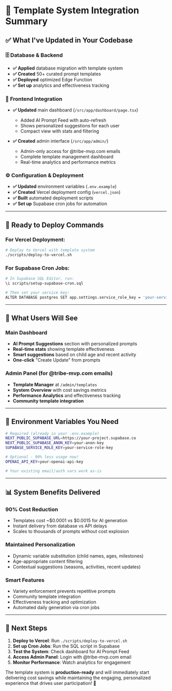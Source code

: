 # 🎯 Template System Integration Summary

## ✅ What I've Updated in Your Codebase

### 🗄️ **Database & Backend**
- **✅ Applied** database migration with template system
- **✅ Created** 50+ curated prompt templates
- **✅ Deployed** optimized Edge Function
- **✅ Set up** analytics and effectiveness tracking

### 🎨 **Frontend Integration**
- **✅ Updated** main dashboard (`/src/app/dashboard/page.tsx`)
  - Added AI Prompt Feed with auto-refresh
  - Shows personalized suggestions for each user
  - Compact view with stats and filtering

- **✅ Created** admin interface (`/src/app/admin/`)
  - Admin-only access for @tribe-mvp.com emails
  - Complete template management dashboard
  - Real-time analytics and performance metrics

### ⚙️ **Configuration & Deployment**
- **✅ Updated** environment variables (`.env.example`)
- **✅ Created** Vercel deployment config (`vercel.json`)
- **✅ Built** automated deployment scripts
- **✅ Set up** Supabase cron jobs for automation

---

## 🚀 Ready to Deploy Commands

### For Vercel Deployment:
```bash
# Deploy to Vercel with template system
./scripts/deploy-to-vercel.sh
```

### For Supabase Cron Jobs:
```bash
# In Supabase SQL Editor, run:
\i scripts/setup-supabase-cron.sql

# Then set your service key:
ALTER DATABASE postgres SET app.settings.service_role_key = 'your-service-role-key';
```

---

## 🎉 What Users Will See

### **Main Dashboard**
- **AI Prompt Suggestions** section with personalized prompts
- **Real-time stats** showing template effectiveness
- **Smart suggestions** based on child age and recent activity
- **One-click** "Create Update" from prompts

### **Admin Panel** (for @tribe-mvp.com emails)
- **Template Manager** at `/admin/templates`
- **System Overview** with cost savings metrics
- **Performance Analytics** and effectiveness tracking
- **Community template integration**

---

## 🔧 Environment Variables You Need

```bash
# Required (already in your .env.example)
NEXT_PUBLIC_SUPABASE_URL=https://your-project.supabase.co
NEXT_PUBLIC_SUPABASE_ANON_KEY=your-anon-key
SUPABASE_SERVICE_ROLE_KEY=your-service-role-key

# Optional - 90% less usage now!
OPENAI_API_KEY=your-openai-api-key

# Your existing email/auth vars work as-is
```

---

## 📊 System Benefits Delivered

### **90% Cost Reduction**
- Templates cost ~$0.0001 vs $0.0015 for AI generation
- Instant delivery from database vs API delays
- Scales to thousands of prompts without cost explosion

### **Maintained Personalization**
- Dynamic variable substitution (child names, ages, milestones)
- Age-appropriate content filtering
- Contextual suggestions (seasons, activities, recent updates)

### **Smart Features**
- Variety enforcement prevents repetitive prompts
- Community template integration
- Effectiveness tracking and optimization
- Automated daily generation via cron jobs

---

## 🎯 Next Steps

1. **Deploy to Vercel**: Run `./scripts/deploy-to-vercel.sh`
2. **Set up Cron Jobs**: Run the SQL script in Supabase
3. **Test the System**: Check dashboard for AI Prompt Feed
4. **Access Admin Panel**: Login with @tribe-mvp.com email
5. **Monitor Performance**: Watch analytics for engagement

The template system is **production-ready** and will immediately start delivering cost savings while maintaining the engaging, personalized experience that drives user participation! 🚀